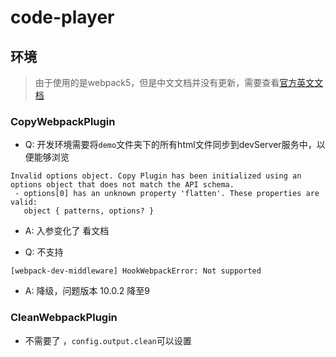 # code-player

## 环境

> 由于使用的是webpack5，但是中文文档并没有更新，需要查看[官方英文文档](https://webpack.js.org/)

### CopyWebpackPlugin

+ Q: 开发环境需要将`demo`文件夹下的所有html文件同步到devServer服务中，以便能够浏览

```
Invalid options object. Copy Plugin has been initialized using an options object that does not match the API schema.
 - options[0] has an unknown property 'flatten'. These properties are valid:
   object { patterns, options? }
```

+ A: 入参变化了 看文档

+ Q: 不支持

```
[webpack-dev-middleware] HookWebpackError: Not supported
```

+ A: 降级，问题版本 10.0.2 降至9

### CleanWebpackPlugin

+ 不需要了 ，`config.output.clean`可以设置